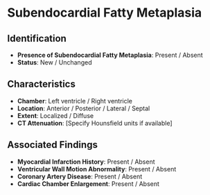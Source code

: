 
# Subendocardial Fatty Metaplasia

## Identification

- **Presence of Subendocardial Fatty Metaplasia**: Present / Absent
- **Status**: New / Unchanged

## Characteristics

- **Chamber**: Left ventricle / Right ventricle
- **Location**: Anterior / Posterior / Lateral / Septal
- **Extent**: Localized / Diffuse
- **CT Attenuation**: [Specify Hounsfield units if available]

## Associated Findings

- **Myocardial Infarction History**: Present / Absent
- **Ventricular Wall Motion Abnormality**: Present / Absent
- **Coronary Artery Disease**: Present / Absent
- **Cardiac Chamber Enlargement**: Present / Absent
